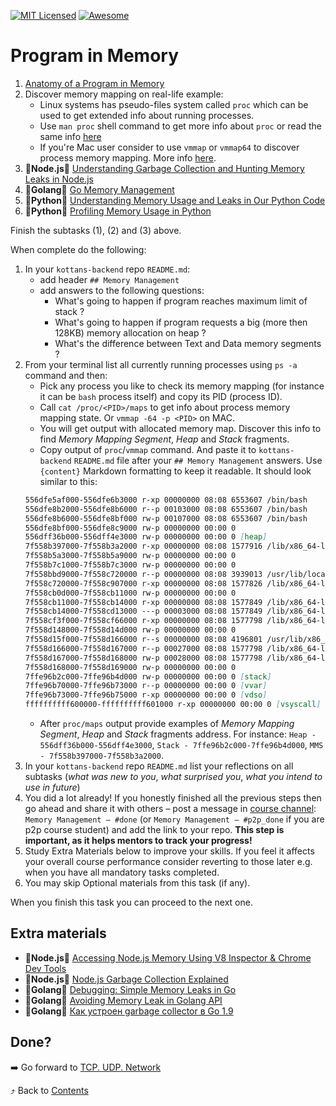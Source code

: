 [![MIT Licensed][icon-mit]][license]
[![Awesome][icon-awesome]][awesome]
&nbsp;&nbsp;&nbsp;&nbsp;&nbsp;&nbsp;

# Program in Memory

1. [Anatomy of a Program in Memory](https://manybutfinite.com/post/anatomy-of-a-program-in-memory/)
1. Discover memory mapping on real-life example:
   - Linux systems has pseudo-files system called `proc` which can be used to get extended info about running processes.
   - Use `man proc` shell command to get more info about `proc` or read the same info [here](http://man7.org/linux/man-pages/man5/proc.5.html)
   - If you're Mac user consider to use `vmmap` or `vmmap64` to discover process memory mapping. More info [here](https://developer.apple.com/library/archive/documentation/Performance/Conceptual/ManagingMemory/Articles/VMPages.html#//apple_ref/doc/uid/20001985-97196-TPXREF127).
1. :vertical_traffic_light:**Node.js**:vertical_traffic_light: [Understanding Garbage Collection and Hunting Memory Leaks in Node.js](https://blog.codeship.com/understanding-garbage-collection-in-node-js/)
1. :vertical_traffic_light:**Golang**:vertical_traffic_light: [Go Memory Management](https://povilasv.me/go-memory-management/)
1. :vertical_traffic_light:**Python**:vertical_traffic_light: [Understanding Memory Usage and Leaks in Our Python Code](https://medium.com/python-features/understanding-memory-usage-and-leaks-in-our-python-code-beginners-c9dc211887af)
1. :vertical_traffic_light:**Python**:vertical_traffic_light: [Profiling Memory Usage in Python](https://www.pluralsight.com/guides/profiling-memory-usage-in-python)

Finish the subtasks (1), (2) and (3) above.

When complete do the following:

1. In your `kottans-backend` repo `README.md`:
   - add header `## Memory Management`
   - add answers to the following questions:
     - What's going to happen if program reaches maximum limit of stack ?
     - What's going to happen if program requests a big (more then 128KB) memory allocation on heap ?
     - What's the difference between Text and Data memory segments ?
1. From your terminal list all currently running processes using `ps -a` command and then:
   - Pick any process you like to check its memory mapping (for instance it can be `bash` process itself) and copy its PID (process ID).
   - Call `cat /proc/<PID>/maps` to get info about process memory mapping state. Or `vmmap -64 -p <PID>` on MAC.
   - You will get output with allocated memory map. Discover this info to find _Memory Mapping Segment_, _Heap_ and _Stack_ fragments.
   - Copy output of `proc`/`vmmap` command. And paste it to `kottans-backend` `README.md` file after your `## Memory Management` answers. Use `{content}` Markdown formatting to keep it readable. It should look similar to this:
   ```md
   556dfe5af000-556dfe6b3000 r-xp 00000000 08:08 6553607 /bin/bash
   556dfe8b2000-556dfe8b6000 r--p 00103000 08:08 6553607 /bin/bash
   556dfe8b6000-556dfe8bf000 rw-p 00107000 08:08 6553607 /bin/bash
   556dfe8bf000-556dfe8c9000 rw-p 00000000 00:00 0
   556dff36b000-556dff4e3000 rw-p 00000000 00:00 0 [heap]
   7f558b397000-7f558b3a2000 r-xp 00000000 08:08 1577916 /lib/x86_64-linux-gnu/libnss_files-2.27.so
   7f558b5a3000-7f558b5a9000 rw-p 00000000 00:00 0
   7f558b7c1000-7f558b7c3000 rw-p 00000000 00:00 0
   7f558bbd9000-7f558c720000 r--p 00000000 08:08 3939013 /usr/lib/locale/locale-archive
   7f558c720000-7f558c907000 r-xp 00000000 08:08 1577826 /lib/x86_64-linux-gnu/libc-2.27.so
   7f558cb0d000-7f558cb11000 rw-p 00000000 00:00 0
   7f558cb11000-7f558cb14000 r-xp 00000000 08:08 1577849 /lib/x86_64-linux-gnu/libdl-2.27.so
   7f558cb14000-7f558cd13000 ---p 00003000 08:08 1577849 /lib/x86_64-linux-gnu/libdl-2.27.so
   7f558cf3f000-7f558cf66000 r-xp 00000000 08:08 1577798 /lib/x86_64-linux-gnu/ld-2.27.so
   7f558d148000-7f558d14d000 rw-p 00000000 00:00 0
   7f558d15f000-7f558d166000 r--s 00000000 08:08 4196801 /usr/lib/x86_64-linux-gnu/gconv/modules.cache
   7f558d166000-7f558d167000 r--p 00027000 08:08 1577798 /lib/x86_64-linux-gnu/ld-2.27.so
   7f558d167000-7f558d168000 rw-p 00028000 08:08 1577798 /lib/x86_64-linux-gnu/ld-2.27.so
   7f558d168000-7f558d169000 rw-p 00000000 00:00 0
   7ffe96b2c000-7ffe96b4d000 rw-p 00000000 00:00 0 [stack]
   7ffe96b70000-7ffe96b73000 r--p 00000000 00:00 0 [vvar]
   7ffe96b73000-7ffe96b75000 r-xp 00000000 00:00 0 [vdso]
   ffffffffff600000-ffffffffff601000 r-xp 00000000 00:00 0 [vsyscall]
   ```
   - After `proc/maps` output provide examples of _Memory Mapping Segment_, _Heap_ and _Stack_ fragments address. For instance: `Heap - 556dff36b000-556dff4e3000`, `Stack - 7ffe96b2c000-7ffe96b4d000`, `MMS - 7f558b397000-7f558b3a2000`.
1. In your `kottans-backend` repo `README.md` list your reflections on all subtasks
   (_what was new to you_, _what surprised you_, _what you intend to use in future_)
1. You did a lot already! If you honestly finished all the previous steps then go ahead
   and share it with others – post a message in [course channel](https://t.me/joinchat/Dqrdixe1c2K9bXUFBzNWtg):
   `Memory Management — #done` (or `Memory Management — #p2p_done` if you are p2p course student) and add the link to your repo. **This step is important, as it helps mentors to track your progress!**
1. Study Extra Materials below to improve your skills.
   If you feel it affects your overall course performance consider
   reverting to those later e.g. when you have all mandatory tasks completed.
1. You may skip Optional materials from this task (if any).

When you finish this task you can proceed to the next one.

## Extra materials

- :vertical_traffic_light:**Node.js**:vertical_traffic_light: [Accessing Node.js Memory Using V8 Inspector & Chrome Dev Tools](https://marmelab.com/blog/2018/04/03/how-to-track-and-fix-memory-leak-with-nodejs.html#accessing-nodejs-memory-using-v8-inspector--chrome-dev-tools)
- :vertical_traffic_light:**Node.js**:vertical_traffic_light: [Node.js Garbage Collection Explained](https://blog.risingstack.com/node-js-at-scale-node-js-garbage-collection/)
- :vertical_traffic_light:**Golang**:vertical_traffic_light: [Debugging: Simple Memory Leaks in Go](https://medium.com/dm03514-tech-blog/sre-debugging-simple-memory-leaks-in-go-e0a9e6d63d4d)
- :vertical_traffic_light:**Golang**:vertical_traffic_light: [Avoiding Memory Leak in Golang API](https://hackernoon.com/avoiding-memory-leak-in-golang-api-1843ef45fca8)
- :vertical_traffic_light:**Golang**:vertical_traffic_light: [Как устроен garbage collector в Go 1.9](https://www.youtube.com/watch?v=CX4GSErFenI)

## Done?

➡️ Go forward to [TCP. UDP. Network](network.md)

⤴️ Back to [Contents](../contents.md)

[icon-chat]: https://img.shields.io/badge/chat-on%20telegram-blue.svg
[icon-mit]: https://img.shields.io/badge/license-MIT-blue.svg
[icon-awesome]: https://cdn.rawgit.com/sindresorhus/awesome/d7305f38d29fed78fa85652e3a63e154dd8e8829/media/badge.svg
[license]: https://github.com/Kottans/web/blob/master/LICENSE.md
[awesome]: https://github.com/sindresorhus/awesome#front-end-development
[node]: ../img/node.png
[go]: ../img/go.png
